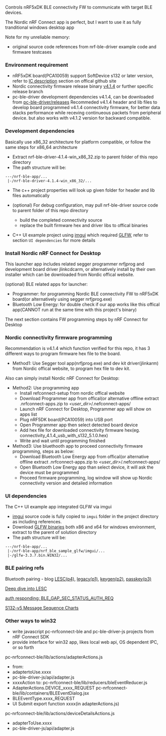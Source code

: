 Controls nRF5xDK BLE connectivity FW to communicate with target BLE devices.

The Nordic nRF Connect app is perfect, but I want to use it as fully tranditional windows desktop app

Note for my unreliable memory:
- original source code references from nrf-ble-driver example code and firmware testcases


### Environment requirement ###
- nRF5xDK board(PCA10059) support SoftDevice s132 or later version, refer to [IC description](https://github.com/NordicSemiconductor/pc-ble-driver/tree/master#softdevice-and-ic) section on offical github site
- Nordic connectivity firmware release binary [v4.1.4](https://github.com/NordicSemiconductor/pc-ble-driver/tree/v4.1.4-hex/hex/sd_api_v5) or further specific release branch
- pc-ble-driver development dependencies v4.1.4, can be downloaded from [pc-ble-driver/releases](https://github.com/NordicSemiconductor/pc-ble-driver/releases)
Recommeded v4.1.4 header and lib files to develop board programmed v4.1.4 connectivity firmware, for better data stacks performance while receving continueous packets from peripheral device. but also works with v4.1.2 version for backward compatible.


### Development dependencies ###
Basically use x86_32 architecture for platform compatible, or follow the same steps for x86_64 architecture
- Extract nrf-ble-driver-4.1.4-win_x86_32.zip to parent folder of this repo directory
- The path structure will be:
```
---/nrf-ble-app/...
 |-/nrf-ble-driver-4.1.4-win_x86_32/...
```
- The c++ project properties will look up given folder for header and lib files automatically
- (optional) For debug configuration, may pull nrf-ble-driver source code to parent folder of this repo directory
  - build the completed connectivity source
  - replace the built firmware hex and driver libs to offical binaries

- C++ UI example project using [imgui](https://github.com/ocornut/imgui) which required [GLFW](https://www.glfw.org/docs/3.3/index.html), refer to section `UI dependencies` for more details


### Install Nordic nRF Connect for Desktop ###
This launcher app includes related segger programmer nrfjprog and development board driver jlinkcdcarm,
or alternatively install by their own installer which can be downloaded from Nordic offical website.

(optional) BLE related apps for launcher:
- Programmer: for programming Nordic BLE connectivity FW to nRF5xDK board(or alternatively using segger nrfjprog.exe)
- Bluetooth Low Energy: for double check if our app works like this offical app(CANNOT run at the same time with this project's binary)

The next section contains FW programming steps by nRF Connect for Desktop


### Nordic connectivity firmware programming ###
Recommendation is v4.1.4 which function verified for this repo, it has 3 different ways to program firmware hex file to the board.

- Method1: Use Segger tool app(nrfjprog.exe) and dev kit driver(jlinkarm) from Nordic offical website, to program hex file to dev kit.

Also can simply install Nordic nRF Connect for Desktop:
- Method2: Use programming app
  - Install refconnect-setup from nordic offical website
  - Download Programmer app from offical(or alternative offline extract .nrfconnect-apps.zip to *<user_dir>*/.nefconnect-apps/
  - Launch nRF Connect for Desktop, Programmer app will show on apps list
  - Plug nRF5DK board(PCA10059) into USB port
  - Open Programmer app then select detected board device
  - Add hex file for downloaded connectivity firmware hex(eg. connectivity_4.1.4_usb_with_s132_5.1.0.hex)
  - Write and wait until programming finished
- Method3: Use bluethooth app to proceed connectivity firmware programming, steps as below:
  - Download Bluetooth Low Energy app from offical(or alternative offline extract .nrfconnect-apps.zip to *<user_dir>*/.nefconnect-apps/
  - Open Bluetooth Low Energy app than select device, it will ask the device must be programmed
  - Proceed firmware programming, log window will show up Nordic connectivity version and detailed information


### UI dependencies ###
The C++ UI example app integrated GLFW via imgui

- [imgui](https://github.com/ocornut/imgui) source code is fully copied to `imgui` folder in the project directory as including references.
- Download [GLFW binaries](https://www.glfw.org/download.html) both x86 and x64 for windows environment, extract to the parent of solution directory
- The path structure will be:
```
---/nrf-ble-app/...
 |-/nrf-ble-app/nrf_ble_sample_glfw/imgui/...
 |-/glfw-3.3.7.bin.WIN32/...
```

### BLE pairing refs ###
Bluetooth pairing - blog [LESC(p4)](https://www.bluetooth.com/blog/bluetooth-pairing-part-4/), [legacy(p1)](https://www.bluetooth.com/blog/bluetooth-pairing-passkey-entry/), [keygen(p2)](https://www.bluetooth.com/blog/bluetooth-pairing-part-2-key-generation-methods/), [passkey(p3)](https://www.bluetooth.com/blog/bluetooth-pairing-passkey-entry/)

[Deep dive into LESC](https://medium.com/rtone-iot-security/deep-dive-into-bluetooth-le-security-d2301d640bfc)

[auth responding: BLE_GAP_SEC_STATUS_AUTH_REQ](https://devzone.nordicsemi.com/f/nordic-q-a/16618/sd_ble_gap_encrypt-does-not-seem-to-encrypt-link-after-bonding-done)

[S132-v5 Message Sequence Charts](https://infocenter.nordicsemi.com/index.jsp?topic=%2Fcom.nordic.infocenter.s132.api.v5.0.0%2Fs132_msc_overview.html&cp=4_7_3_7_1)


### Other ways to win32 ###
- write javascript pc-nrfconnect-ble and pc-ble-driver-js projects from nRF Connect SDK
- provide interface for win32 app, likes local web api, OS dependent IPC, or so forth

pc-nrfconnect-ble/lib/actions/adapterActions.js
  - from:
  - adaptertoUse.xxxx
  - pc-ble-driver-js/api/adapter.js
  - xxxxAction to:
pc-nrfconnect-ble/lib/reducers/bleEventReducer.js
  - AdapterActions.DEVICE_xxxx_REQUEST
pc-nrfconnect-ble/lib/containers/BLEEventDialog.jsx
  - BLEEventType.xxxx_REQUEST
  - UI Submit export function xxxx(in adapterActions.js)

pc-nrfconnect-ble/lib/actions/deviceDetailsActions.js
  - adapterToUse.xxxx
  - pc-ble-driver-js/api/adapter.js

